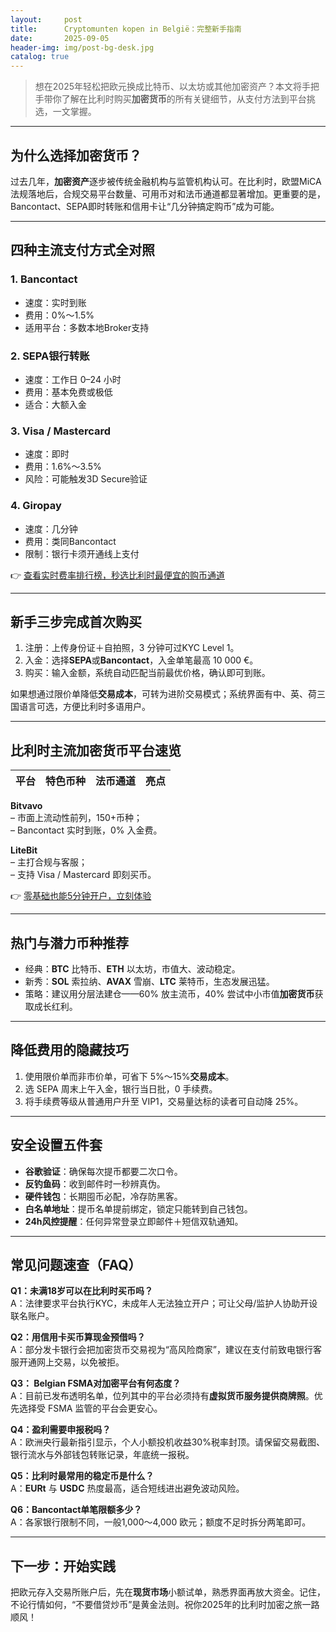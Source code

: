 ```yaml
---
layout:     post
title:      Cryptomunten kopen in België：完整新手指南
date:       2025-09-05
header-img: img/post-bg-desk.jpg
catalog: true
---
```


> 想在2025年轻松把欧元换成比特币、以太坊或其他加密资产？本文将手把手带你了解在比利时购买**加密货币**的所有关键细节，从支付方法到平台挑选，一文掌握。

---

## 为什么选择加密货币？
过去几年，**加密资产**逐步被传统金融机构与监管机构认可。在比利时，欧盟MiCA法规落地后，合规交易平台数量、可用币对和法币通道都显著增加。更重要的是，Bancontact、SEPA即时转账和信用卡让“几分钟搞定购币”成为可能。

---

## 四种主流支付方式全对照  
### 1. Bancontact  
- 速度：实时到账  
- 费用：0%～1.5%  
- 适用平台：多数本地Broker支持  

### 2. SEPA银行转账  
- 速度：工作日 0–24 小时  
- 费用：基本免费或极低  
- 适合：大额入金  

### 3. Visa / Mastercard  
- 速度：即时  
- 费用：1.6%～3.5%  
- 风险：可能触发3D Secure验证  

### 4. Giropay  
- 速度：几分钟  
- 费用：类同Bancontact  
- 限制：银行卡须开通线上支付  

👉 [查看实时费率排行榜，秒选比利时最便宜的购币通道](https://okxdog.com/)

---

## 新手三步完成首次购买
1. 注册：上传身份证＋自拍照，3 分钟可过KYC Level 1。  
2. 入金：选择**SEPA**或**Bancontact**，入金单笔最高 10 000 €。  
3. 购买：输入金额，系统自动匹配当前最优价格，确认即可到账。  

如果想通过限价单降低**交易成本**，可转为进阶交易模式；系统界面有中、英、荷三国语言可选，方便比利时多语用户。

---

## 比利时主流加密货币平台速览  

| 平台 | 特色币种 | 法币通道 | 亮点 |  
|---|---|---|---|  

**Bitvavo**  
– 市面上流动性前列，150+币种；  
– Bancontact 实时到账，0% 入金费。  

**LiteBit**  
– 主打合规与客服；  
– 支持 Visa / Mastercard 即刻买币。  

👉 [零基础也能5分钟开户，立刻体验](https://okxdog.com/)  

---

## 热门与潜力币种推荐  
- 经典：**BTC** 比特币、**ETH** 以太坊，市值大、波动稳定。  
- 新秀：**SOL** 索拉纳、**AVAX** 雪崩、**LTC** 莱特币，生态发展迅猛。  
- 策略：建议用分层法建仓——60% 放主流币，40% 尝试中小市值**加密货币**获取成长红利。

---

## 降低费用的隐藏技巧  
1. 使用限价单而非市价单，可省下 5%～15%**交易成本**。  
2. 选 SEPA 周末上午入金，银行当日批，0 手续费。  
3. 将手续费等级从普通用户升至 VIP1，交易量达标的读者可自动降 25%。  

---

## 安全设置五件套  
- **谷歌验证**：确保每次提币都要二次口令。  
- **反钓鱼码**：收到邮件时一秒辨真伪。  
- **硬件钱包**：长期囤币必配，冷存防黑客。  
- **白名单地址**：提币名单提前绑定，锁定只能转到自己钱包。  
- **24h风控提醒**：任何异常登录立即邮件＋短信双轨通知。

---

## 常见问题速查（FAQ）

**Q1：未满18岁可以在比利时买币吗？**  
A：法律要求平台执行KYC，未成年人无法独立开户；可让父母/监护人协助开设联名账户。  

**Q2：用信用卡买币算现金预借吗？**  
A：部分发卡银行会把加密货币交易视为“高风险商家”，建议在支付前致电银行客服开通网上交易，以免被拒。  

**Q3： Belgian FSMA对加密平台有何态度？**  
A：目前已发布透明名单，位列其中的平台必须持有**虚拟货币服务提供商牌照**。优先选择受 FSMA 监管的平台会更安心。  

**Q4：盈利需要申报税吗？**  
A：欧洲央行最新指引显示，个人小额投机收益30%税率封顶。请保留交易截图、银行流水与外部钱包转账记录，年底统一报税。  

**Q5：比利时最常用的稳定币是什么？**  
A：**EURt** 与 **USDC** 热度最高，适合短线进出避免波动风险。  

**Q6：Bancontact单笔限额多少？**  
A：各家银行限制不同，一般1,000～4,000 欧元；额度不足时拆分两笔即可。

---

## 下一步：开始实践
把欧元存入交易所账户后，先在**现货市场**小额试单，熟悉界面再放大资金。记住，不论行情如何，“不要借贷炒币”是黄金法则。祝你2025年的比利时加密之旅一路顺风！